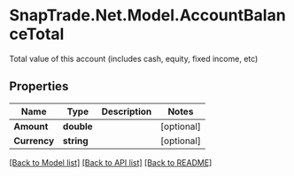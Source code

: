 # SnapTrade.Net.Model.AccountBalanceTotal
Total value of this account (includes cash, equity, fixed income, etc)

## Properties

Name | Type | Description | Notes
------------ | ------------- | ------------- | -------------
**Amount** | **double** |  | [optional] 
**Currency** | **string** |  | [optional] 

[[Back to Model list]](../README.md#documentation-for-models) [[Back to API list]](../README.md#documentation-for-api-endpoints) [[Back to README]](../README.md)

